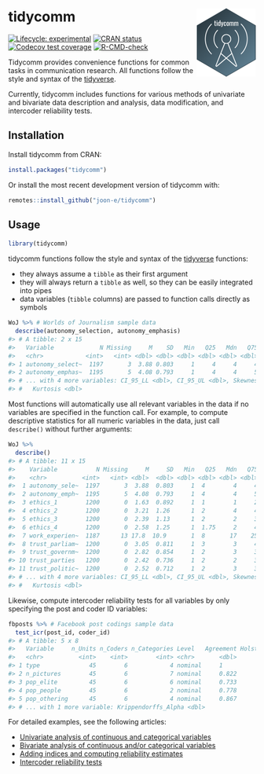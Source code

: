 
# tidycomm <img src='man/figures/logo.png' align="right" height="138.5" />

<!-- badges: start -->

[![Lifecycle:
experimental](https://img.shields.io/badge/lifecycle-experimental-orange.svg)](https://lifecycle.r-lib.org/articles/stages.html#experimental-1)
[![CRAN
status](https://www.r-pkg.org/badges/version/tidycomm)](https://CRAN.R-project.org/package=tidycomm)
[![Codecov test
coverage](https://codecov.io/gh/joon-e/tidycomm/branch/master/graph/badge.svg)](https://codecov.io/gh/joon-e/tidycomm?branch=master)
[![R-CMD-check](https://github.com/joon-e/tidycomm/workflows/R-CMD-check/badge.svg)](https://github.com/joon-e/tidycomm/actions)
<!-- badges: end -->

Tidycomm provides convenience functions for common tasks in
communication research. All functions follow the style and syntax of the
[tidyverse](https://www.tidyverse.org/).

Currently, tidycomm includes functions for various methods of univariate
and bivariate data description and analysis, data modification, and
intercoder reliability tests.

## Installation

Install tidycomm from CRAN:

``` r
install.packages("tidycomm")
```

Or install the most recent development version of tidycomm with:

``` r
remotes::install_github("joon-e/tidycomm")
```

## Usage

``` r
library(tidycomm)
```

tidycomm functions follow the style and syntax of the
[tidyverse](https://www.tidyverse.org/) functions:

-   they always assume a `tibble` as their first argument
-   they will always return a `tibble` as well, so they can be easily
    integrated into pipes
-   data variables (`tibble` columns) are passed to function calls
    directly as symbols

``` r
WoJ %>% # Worlds of Journalism sample data
  describe(autonomy_selection, autonomy_emphasis)
#> # A tibble: 2 x 15
#>   Variable             N Missing     M    SD   Min   Q25   Mdn   Q75   Max Range
#>   <chr>            <int>   <int> <dbl> <dbl> <dbl> <dbl> <dbl> <dbl> <dbl> <dbl>
#> 1 autonomy_select~  1197       3  3.88 0.803     1     4     4     4     5     4
#> 2 autonomy_emphas~  1195       5  4.08 0.793     1     4     4     5     5     4
#> # ... with 4 more variables: CI_95_LL <dbl>, CI_95_UL <dbl>, Skewness <dbl>,
#> #   Kurtosis <dbl>
```

Most functions will automatically use all relevant variables in the data
if no variables are specified in the function call. For example, to
compute descriptive statistics for all numeric variables in the data,
just call `describe()` without further arguments:

``` r
WoJ %>% 
  describe()
#> # A tibble: 11 x 15
#>    Variable           N Missing     M     SD   Min   Q25   Mdn   Q75   Max Range
#>    <chr>          <int>   <int> <dbl>  <dbl> <dbl> <dbl> <dbl> <dbl> <dbl> <dbl>
#>  1 autonomy_sele~  1197       3  3.88  0.803     1  4        4     4     5     4
#>  2 autonomy_emph~  1195       5  4.08  0.793     1  4        4     5     5     4
#>  3 ethics_1        1200       0  1.63  0.892     1  1        1     2     5     4
#>  4 ethics_2        1200       0  3.21  1.26      1  2        4     4     5     4
#>  5 ethics_3        1200       0  2.39  1.13      1  2        2     3     5     4
#>  6 ethics_4        1200       0  2.58  1.25      1  1.75     2     4     5     4
#>  7 work_experien~  1187      13 17.8  10.9       1  8       17    25    53    52
#>  8 trust_parliam~  1200       0  3.05  0.811     1  3        3     4     5     4
#>  9 trust_governm~  1200       0  2.82  0.854     1  2        3     3     5     4
#> 10 trust_parties   1200       0  2.42  0.736     1  2        2     3     4     3
#> 11 trust_politic~  1200       0  2.52  0.712     1  2        3     3     4     3
#> # ... with 4 more variables: CI_95_LL <dbl>, CI_95_UL <dbl>, Skewness <dbl>,
#> #   Kurtosis <dbl>
```

Likewise, compute intercoder reliability tests for all variables by only
specifying the post and coder ID variables:

``` r
fbposts %>% # Facebook post codings sample data
  test_icr(post_id, coder_id)
#> # A tibble: 5 x 8
#>   Variable     n_Units n_Coders n_Categories Level   Agreement Holstis_CR
#>   <chr>          <int>    <int>        <int> <chr>       <dbl>      <dbl>
#> 1 type              45        6            4 nominal     1          1    
#> 2 n_pictures        45        6            7 nominal     0.822      0.930
#> 3 pop_elite         45        6            6 nominal     0.733      0.861
#> 4 pop_people        45        6            2 nominal     0.778      0.916
#> 5 pop_othering      45        6            4 nominal     0.867      0.945
#> # ... with 1 more variable: Krippendorffs_Alpha <dbl>
```

For detailed examples, see the following articles:

-   [Univariate analysis of continuous and categorical
    variables](https://joon-e.github.io/tidycomm/articles/v01_univariate.html)
-   [Bivariate analysis of continuous and/or categorical
    variables](https://joon-e.github.io/tidycomm/articles/v02_bivariate.html)
-   [Adding indices and computing reliability
    estimates](https://joon-e.github.io/tidycomm/articles/v03_reliability.html)
-   [Intercoder reliability
    tests](https://joon-e.github.io/tidycomm/articles/v04_icr.html)
